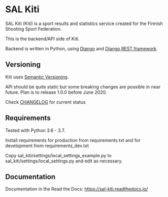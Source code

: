 # SAL Kiti
SAL Kiti (Kiti) is a sport results and statistics service created for the Finnish Shooting Sport Federation.

This is the backend/API side of Kiti.

Backend is written in Python, using [Django](https://www.djangoproject.com/) and
[Django REST framework](https://www.django-rest-framework.org/).

## Versioning
Kiti uses [Semantic Versioning](https://semver.org/spec/v2.0.0.html).

API should be quite static but some breaking changes are possible in near future. Plan is to release
1.0.0 before June 2020.

Check [CHANGELOG](CHANGELOG.md) for current status

## Requirements
Tested with Python 3.6 - 3.7.

Install requirements for production from requirements.txt and for development from
requirements_dev.txt

Copy sal_kiti/settings/local_settings_example.py to sal_kiti/settings/local_settings.py and edit as necessary.

## Documentation
Documentation in the Read the Docs: https://sal-kiti.readthedocs.io/